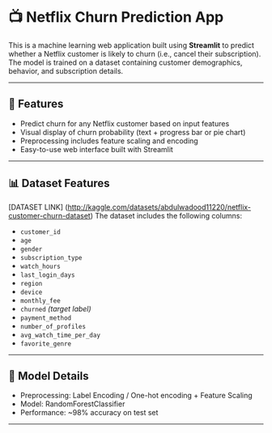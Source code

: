 # 📺 Netflix Churn Prediction App

This is a machine learning web application built using **Streamlit** to predict whether a Netflix customer is likely to churn (i.e., cancel their subscription). The model is trained on a dataset containing customer demographics, behavior, and subscription details.

---

## 🚀 Features

- Predict churn for any Netflix customer based on input features
- Visual display of churn probability (text + progress bar or pie chart)
- Preprocessing includes feature scaling and encoding
- Easy-to-use web interface built with Streamlit

---

## 📊 Dataset Features
[DATASET LINK] (http://kaggle.com/datasets/abdulwadood11220/netflix-customer-churn-dataset)
The dataset includes the following columns:

- `customer_id`
- `age`
- `gender`
- `subscription_type`
- `watch_hours`
- `last_login_days`
- `region`
- `device`
- `monthly_fee`
- `churned` *(target label)*
- `payment_method`
- `number_of_profiles`
- `avg_watch_time_per_day`
- `favorite_genre`

---


## 🧠 Model Details

- Preprocessing: Label Encoding / One-hot encoding + Feature Scaling
- Model: RandomForestClassifier
- Performance: ~98% accuracy on test set

---

